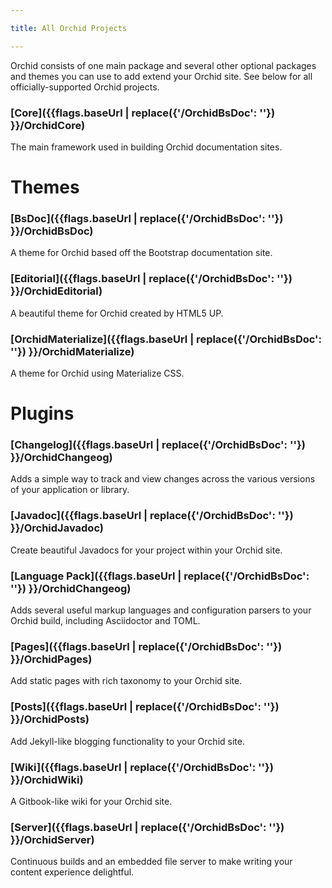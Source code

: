 ```yaml
---

title: All Orchid Projects

---
```


Orchid consists of one main package and several other optional packages and themes you can use to add extend your Orchid 
site. See below for all officially-supported Orchid projects.

### [Core]({{flags.baseUrl | replace({'/OrchidBsDoc': ''}) }}/OrchidCore)

The main framework used in building Orchid documentation sites.

# Themes

### [BsDoc]({{flags.baseUrl | replace({'/OrchidBsDoc': ''}) }}/OrchidBsDoc)

A theme for Orchid based off the Bootstrap documentation site.

### [Editorial]({{flags.baseUrl | replace({'/OrchidBsDoc': ''}) }}/OrchidEditorial)

A beautiful theme for Orchid created by HTML5 UP.

### [OrchidMaterialize]({{flags.baseUrl | replace({'/OrchidBsDoc': ''}) }}/OrchidMaterialize)

A theme for Orchid using Materialize CSS.

# Plugins

### [Changelog]({{flags.baseUrl | replace({'/OrchidBsDoc': ''}) }}/OrchidChangeog)

Adds a simple way to track and view changes across the various versions of your application or library.
    
### [Javadoc]({{flags.baseUrl | replace({'/OrchidBsDoc': ''}) }}/OrchidJavadoc)

Create beautiful Javadocs for your project within your Orchid site.

### [Language Pack]({{flags.baseUrl | replace({'/OrchidBsDoc': ''}) }}/OrchidChangeog)

Adds several useful markup languages and configuration parsers to your Orchid build, including Asciidoctor and TOML.

### [Pages]({{flags.baseUrl | replace({'/OrchidBsDoc': ''}) }}/OrchidPages)

Add static pages with rich taxonomy to your Orchid site.

### [Posts]({{flags.baseUrl | replace({'/OrchidBsDoc': ''}) }}/OrchidPosts)

Add Jekyll-like blogging functionality to your Orchid site.

### [Wiki]({{flags.baseUrl | replace({'/OrchidBsDoc': ''}) }}/OrchidWiki)

A Gitbook-like wiki for your Orchid site.

### [Server]({{flags.baseUrl | replace({'/OrchidBsDoc': ''}) }}/OrchidServer)

Continuous builds and an embedded file server to make writing your content experience delightful.
